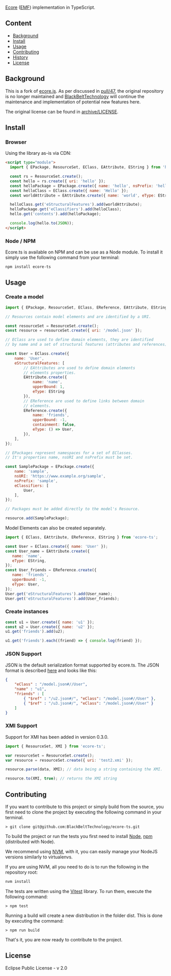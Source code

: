 [Ecore](https://wiki.eclipse.org/Ecore/) ([EMF](https://wiki.eclipse.org/EMF/)) implementation in TypeScript.

## Content

* [Background](#background)
* [Install](#install)
* [Usage](#usage)
* [Contributing](#contributing)
* [History](https://github.com/BlackBeltTechnology/ecore-ts/releases)
* [License](#license)

## Background

This is a fork of [ecore.js](https://github.com/emfjson/ecore.js). As per discussed in [pull/47](https://github.com/emfjson/ecore.js/pull/47),
the original repository is no longer maintained and [BlackBeltTechnology](https://github.com/BlackBeltTechnology) will continue
the maintenance and implementation of potential new features here.

The original license can be found in [archive/LICENSE](./archive/LICENSE).

## Install

### Browser

Using the library as-is via CDN:

```html
<script type="module">
  import { EPackage, ResourceSet, EClass, EAttribute, EString } from 'https://unpkg.com/ecore-ts@latest/dist/ecore-ts.js';

  const rs = ResourceSet.create();
  const hello = rs.create({ uri: 'hello' });
  const helloPackage = EPackage.create({ name: 'hello', nsPrefix: 'hello' , nsURI: 'https://ecore-ts.com/hello'});
  const helloClass = EClass.create({ name: 'Hello' });
  const worldAttribute = EAttribute.create({ name: 'world', eType: EString });

  helloClass.get('eStructuralFeatures').add(worldAttribute);
  helloPackage.get('eClassifiers').add(helloClass);
  hello.get('contents').add(helloPackage);

  console.log(hello.to(JSON));
</script>
```

### Node / NPM

Ecore.ts is available on NPM and can be use as a Node module. To install it simply use the following command from your terminal:

```
npm install ecore-ts
```

## Usage

### Create a model

```javascript
import { EPackage, ResourceSet, EClass, EReference, EAttribute, EString } from 'ecore-ts';

// Resources contain model elements and are identified by a URI.

const resourceSet = ResourceSet.create();
const resource = resourceSet.create({ uri: '/model.json' });

// EClass are used to define domain elements, they are identified
// by name and a set of structural features (attributes and references).

const User = EClass.create({
    name: 'User',
    eStructuralFeatures: [
        // EAttributes are used to define domain elements
        // elements properties.
        EAttribute.create({
            name: 'name',
            upperBound: 1,
            eType: EString
        }),
        // EReference are used to define links between domain
        // elements.
        EReference.create({
            name: 'friends',
            upperBound: -1,
            containment: false,
            eType: () => User,
        }),
    ],
});

// EPackages represent namespaces for a set of EClasses.
// It's properties name, nsURI and nsPrefix must be set.

const SamplePackage = EPackage.create({
    name: 'sample',
    nsURI: 'https://www.example.org/sample',
    nsPrefix: 'sample',
    eClassifiers: [
        User,
    ],
});

// Packages must be added directly to the model's Resource.

resource.add(SamplePackage);

```

Model Elements can also be created separately.

```javascript
import { EClass, EAttribute, EReference, EString } from 'ecore-ts';

const User = EClass.create({ name: 'User' });
const User_name = EAttribute.create({
   name: 'name',
   eType: EString,
});
const User_friends = EReference.create({
   name: 'friends',
   upperBound: -1,
   eType: User,
});
User.get('eStructuralFeatures').add(User_name);
User.get('eStructuralFeatures').add(User_friends);
```

### Create instances

```javascript
const u1 = User.create({ name: 'u1' });
const u2 = User.create({ name: 'u2' });
u1.get('friends').add(u2);

u1.get('friends').each((friend) => { console.log(friend) });
```

### JSON Support

JSON is the default serialization format supported by ecore.ts. The JSON format is
described [here](https://github.com/ghillairet/emfjson) and looks like this:

```json
{
    "eClass" : "/model.json#//User",
    "name" : "u1",
    "friends" : [
        { "$ref" : "/u2.json#/", "eClass": "/model.json#//User" },
        { "$ref" : "/u3.json#/", "eClass": "/model.json#//User" }
    ]
}
```

### XMI Support

Support for XMI has been added in version 0.3.0.

```javascript
import { ResourceSet, XMI } from 'ecore-ts';

var resourceSet = ResourceSet.create();
var resource = resourceSet.create({ uri: 'test2.xmi' });

resource.parse(data, XMI); // data being a string containing the XMI.

resource.to(XMI, true); // returns the XMI string

```

## Contributing

If you want to contribute to this project or simply build from the source, you first need to clone the project by executing the following command in your terminal.

```
> git clone git@github.com:BlackBeltTechnology/ecore-ts.git
```

To build the project or run the tests you first need to install [Node](http://nodejs.org/), [npm](https://www.npmjs.org/) (distributed with Node).

We recommend using [NVM](https://github.com/nvm-sh/nvm), with it, you can easily manage your NodeJS
versions similarly to virtualenvs.

If you are using NVM, all you need to do is to run the following in the repository root:

```bash
nvm install
```

The tests are written using the [Vitest](https://vitest.dev/) library. To run them, execute the following command:

```
> npm test
```

Running a build will create a new distribution in the folder dist. This is done by executing the command:

```
> npm run build
```

That's it, you are now ready to contribute to the project.

## License

Eclipse Public License - v 2.0

